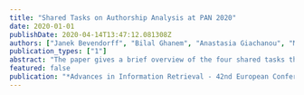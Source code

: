```yaml
---
title: "Shared Tasks on Authorship Analysis at PAN 2020"
date: 2020-01-01
publishDate: 2020-04-14T13:47:12.081308Z
authors: ["Janek Bevendorff", "Bilal Ghanem", "Anastasia Giachanou", "Mike Kestemont", "Enrique Manjavacas", "Martin Potthast", "Francisco Rangel", "Paolo Rosso", "Günther Specht", "Efstathios Stamatatos", "Benno Stein", "Matti Wiegmann", "Eva Zangerle"]
publication_types: ["1"]
abstract: "The paper gives a brief overview of the four shared tasks that are to be organized at the PAN 2020 lab on digital text forensics and stylometry, hosted at CLEF conference. The tasks include author profiling, celebrity profiling, cross-domain author verification, and style change detection, seeking to advance the state of the art and to evaluate it on new benchmark datasets."
featured: false
publication: "*Advances in Information Retrieval - 42nd European Conference on IR Research*"
---
```


